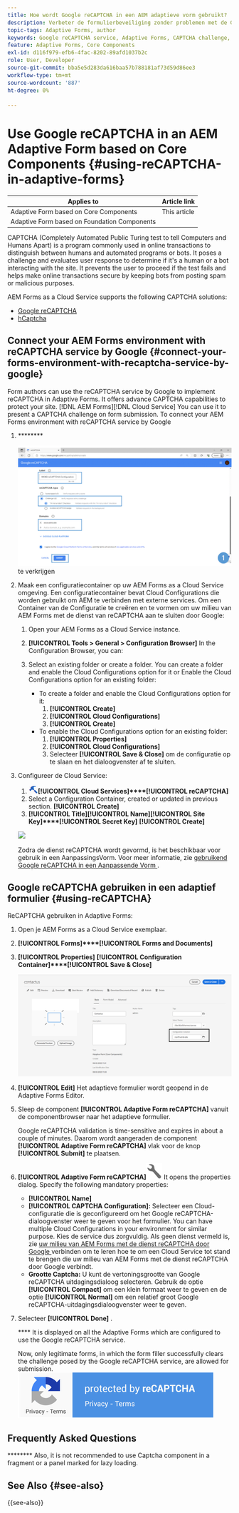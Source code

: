 ```yaml
---
title: Hoe wordt Google reCAPTCHA in een AEM adaptieve vorm gebruikt?
description: Verbeter de formulierbeveiliging zonder problemen met de Google reCAPTCHA-service. Stap-voor-stap gids binnen!
topic-tags: Adaptive Forms, author
keywords: Google reCAPTCHA service, Adaptive Forms, CAPTCHA challenge, Bot prevention, Core Components, Form submission security, Form spam prevention
feature: Adaptive Forms, Core Components
exl-id: d116f979-efb6-4fac-8202-89afd1037b2c
role: User, Developer
source-git-commit: bba5e5d283da616baa57b788181af73d59d86ee3
workflow-type: tm+mt
source-wordcount: '887'
ht-degree: 0%

---
```


# Use Google reCAPTCHA in an AEM Adaptive Form based on Core Components {#using-reCAPTCHA-in-adaptive-forms}

| Applies to | Article link |
| -------- | ---------------------------- |
| Adaptive Form based on Core Components | This article |
| Adaptive Form based on Foundation Components | [](/help/forms/captcha-adaptive-forms.md) |

CAPTCHA (Completely Automated Public Turing test to tell Computers and Humans Apart) is a program commonly used in online transactions to distinguish between humans and automated programs or bots. It poses a challenge and evaluates user response to determine if it&#39;s a human or a bot interacting with the site. It prevents the user to proceed if the test fails and helps make online transactions secure by keeping bots from posting spam or malicious purposes.

AEM Forms as a Cloud Service supports the following CAPTCHA solutions:

* [Google reCAPTCHA](#connect-your-aem-forms-environment-with-recaptcha-service-by-google)
* [ hCaptcha ](/help/forms/integrate-adaptive-forms-hcaptcha-core-components.md)


## Connect your AEM Forms environment with reCAPTCHA service by Google {#connect-your-forms-environment-with-recaptcha-service-by-google}

Form authors can use the reCAPTCHA service by Google to implement reCAPTCHA in Adaptive Forms. It offers advance CAPTCHA capabilities to protect your site. [](https://developers.google.com/recaptcha/) [!DNL AEM Forms][!DNL Cloud Service] You can use it to present a CAPTCHA challenge on form submission. To connect your AEM Forms environment with reCAPTCHA service by Google

1. [](https://www.google.com/recaptcha/admin) ********

   ![ creeer Google reCAPTCHA configuratie van de website van Google om reCAPTCHA Sleutels ](/help/forms/assets/google-captcha.gif) te verkrijgen
1. Maak een configuratiecontainer op uw AEM Forms as a Cloud Service omgeving. Een configuratiecontainer bevat Cloud Configurations die worden gebruikt om AEM te verbinden met externe services. Om een Container van de Configuratie te creëren en te vormen om uw milieu van AEM Forms met de dienst van reCAPTCHA aan te sluiten door Google:
   1. Open your AEM Forms as a Cloud Service instance.
   1. **[!UICONTROL Tools > General > Configuration Browser]** In the Configuration Browser, you can:
   1. Select an existing folder or create a folder. You can create a folder and enable the Cloud Configurations option for it or Enable the Cloud Configurations option for an existing folder:

      * To create a folder and enable the Cloud Configurations option for it:
         1. **[!UICONTROL Create]**
         1. **[!UICONTROL Cloud Configurations]**
         1. **[!UICONTROL Create]**
      * To enable the Cloud Configurations option for an existing folder:
         1. **[!UICONTROL Properties]**
         1. **[!UICONTROL Cloud Configurations]**
         1. Selecteer **[!UICONTROL Save & Close]** om de configuratie op te slaan en het dialoogvenster af te sluiten.

1. Configureer de Cloud Service:
   1. ![](assets/tools-1.png)**[!UICONTROL Cloud Services]****[!UICONTROL reCAPTCHA]**
   1. Select a Configuration Container, created or updated in previous section. **[!UICONTROL Create]**
   1. **[!UICONTROL Title]****[!UICONTROL Name]****[!UICONTROL Site Key]****[!UICONTROL Secret Key]** **[!UICONTROL Create]**

   ![](/help/forms/assets/captcha-configuration.gif)

   Zodra de dienst reCAPTCHA wordt gevormd, is het beschikbaar voor gebruik in een AanpassingsVorm. Voor meer informatie, zie [ gebruikend Google reCAPTCHA in een Aanpassende Vorm ](#using-reCAPTCHA).

## Google reCAPTCHA gebruiken in een adaptief formulier {#using-reCAPTCHA}

ReCAPTCHA gebruiken in Adaptive Forms:

1. Open je AEM Forms as a Cloud Service exemplaar.
1. **[!UICONTROL Forms]****[!UICONTROL Forms and Documents]**
1. **[!UICONTROL Properties]** **[!UICONTROL Configuration Container]****[!UICONTROL Save & Close]**

   [](#connect-your-forms-environment-with-recaptcha-service-by-google)

   ![](/help/forms/assets/captcha-properties.png)

1. **[!UICONTROL Edit]** Het adaptieve formulier wordt geopend in de Adaptive Forms Editor.
1. Sleep de component **[!UICONTROL Adaptive Form reCAPTCHA]** vanuit de componentbrowser naar het adaptieve formulier.

   Google reCAPTCHA validation is time-sensitive and expires in about a couple of minutes. Daarom wordt aangeraden de component **[!UICONTROL Adaptive Form reCAPTCHA]** vlak voor de knop **[!UICONTROL Submit]** te plaatsen.

1. **[!UICONTROL Adaptive Form reCAPTCHA]**![](assets/configure-icon.svg) It opens the properties dialog. Specify the following mandatory properties:
   * **[!UICONTROL Name]**
   * **[!UICONTROL CAPTCHA Configuration]:** Selecteer een Cloud-configuratie die is geconfigureerd om het Google reCAPTCHA-dialoogvenster weer te geven voor het formulier. You can have multiple Cloud Configurations in your environment for similar purpose. Kies de service dus zorgvuldig. Als geen dienst vermeld is, zie [ uw milieu van AEM Forms met de dienst reCAPTCHA door Google ](#connect-your-forms-environment-with-recaptcha-service-by-google) verbinden om te leren hoe te om een Cloud Service tot stand te brengen die uw milieu van AEM Forms met de dienst reCAPTCHA door Google verbindt.
   * **Grootte Captcha:** U kunt de vertoningsgrootte van Google reCAPTCHA uitdagingsdialoog selecteren. Gebruik de optie **[!UICONTROL Compact]** om een klein formaat weer te geven en de optie **[!UICONTROL Normal]** om een relatief groot Google reCAPTCHA-uitdagingsdialoogvenster weer te geven.

1. Selecteer **[!UICONTROL Done]** .

   **** It is displayed on all the Adaptive Forms which are configured to use the Google reCAPTCHA service.

   Now, only legitimate forms, in which the form filler successfully clears the challenge posed by the Google reCAPTCHA service, are allowed for submission.
   ![](/help/forms/assets/google-recaptcha-v2.png)

<!--
### Show or hide CAPTCHA component based on rules {#show-hide-captcha}

You can select to show or hide the CAPTCHA component based on rules that you apply on a component in an Adaptive Form. Select the component, select ![edit rules](assets/edit-rules-icon.svg), and select **[!UICONTROL Create]** to create a rule. For more information on creating rules, see [Rule Editor](rule-editor.md).

For example, the CAPTCHA component must display in an Adaptive Form only if the Currency Value field in the form has a value of more than 25000.

Select the **[!UICONTROL Currency Value]** field in the form and create the following rules:

![Show or hide rules](assets/rules-show-hide-captcha.png)

   >[!NOTE]
   >
   > When you select a reCAPTCHA v2 configuration and the size is set to [!UICONTROL Invisible], the show/hide option remains disabled.

   -->

## Frequently Asked Questions

******** Also, it is not recommended to use Captcha component in a fragment or a panel marked for lazy loading.

## See Also {#see-also}

{{see-also}}
